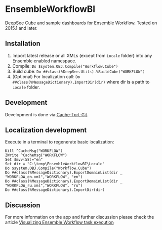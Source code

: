 # EnsembleWorkflowBI
DeepSee Cube and sample dashboards for Ensemble Workflow. Tested on 2015.1 and later.

## Installation

1. Import latest release or all XMLs (except from `Locale` folder) into any Ensemble enabled namespace.
2. Compile: `Do $system.OBJ.Compile("Workflow.Cube")`
3. Build cube: `Do ##class(%DeepSee.Utils).%BuildCube("WORKFLOW")`
4. (Optional) For localization call: `Do ##class(%MessageDictionary).ImportDir(dir)` where dir is a path to `Locale` folder.

## Development

Development is done via [Cache-Tort-Git](https://github.com/intersystems-ru/cache-tort-git).

## Localization development

Execute in a terminal to regenerate basic localization:

```
Kill ^CacheMsg("WORKFLOW") 
ZWrite ^CacheMsg("WORKFLOW")
Set $mvv(58)="en"
Set dir = "C:\temp\EnsembleWorkflowBI\Locale"
Do $system.OBJ.Compile("Workflow.Cube")
Do ##class(%MessageDictionary).ExportDomainList(dir _ "WORKFLOW_en.xml","WORKFLOW", "en")
Do ##class(%MessageDictionary).ExportDomainList(dir _ "WORKFLOW_ru.xml","WORKFLOW", "ru")
Do ##class(%MessageDictionary).ImportDir(dir)
```
## Discussion
For more information on the app and further discussion please check the article [Visualizing Ensemble Workflow task execution
](https://community.intersystems.com/post/visualizing-ensemble-workflow-task-execution)
